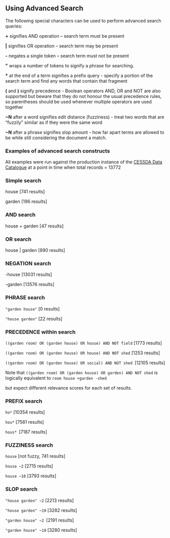 ## Using Advanced Search

The following special characters can be used to perform advanced search queries:

**\+** signifies AND operation – search term must be present
	
**|** signifies OR operation – search term may be present
	
**\-** negates a single token – search term must not be present
	
**"** wraps a number of tokens to signify a phrase for searching.
	
**\*** at the end of a term signifies a prefix query - specify a portion of the search term and find any words that contain that fragment
	
**(** and **)** signify precedence - Boolean operators AND, OR and NOT are also supported but beware that they do not honour the usual precedence rules, so parentheses should be used whenever multiple operators are used together
	
**~N** after a word signifies edit distance (fuzziness) - treat two words that are “fuzzily” similar as if they were the same word
	
**~N** after a phrase signifies slop amount - how far apart terms are allowed to be while still considering the document a match.
 
### Examples of advanced search constructs 

All examples were run against the production instance of the [CESSDA Data Catalogue](https://datacatalogue.cessda.eu) at a point in time when total records = 13772

 
### Simple search

house [741 results]

garden [196 results]

 

### AND search

house + garden [47 results]

 

### OR search

house | garden [890 results]

 

### NEGATION search

-house [13031 results]

-garden [13576 results]

 

### PHRASE search

`"garden house"` [0 results]

`"house garden"` [22 results]

 

### PRECEDENCE within search

`((garden room) OR (garden house) OR house) AND NOT field` [1773 results]

`((garden room) OR (garden house) OR house) AND NOT shed` [1253 results]

`((garden room) OR (garden house) OR social) AND NOT shed `[12105 results]



Note that
`((garden room) OR (garden house) OR garden) AND NOT shed`
is logically equivalent to `room house +garden -shed`

but expect different relevance scores for each set of results.

 

### PREFIX search

`ho*` [10354 results]

`hou*` [7581 results]

`hous* `[7187 results]

 

### FUZZINESS search

`house` [not fuzzy, 741 results]

`house ~2` [2715 results]

`house ~10` [3793 results]

 

### SLOP search

`"house garden" ~2` [2213 results]

`"house garden" ~10` [3282 results]

`"garden house" ~2 `[2191 results]

`"garden house" ~10` [3280 results]